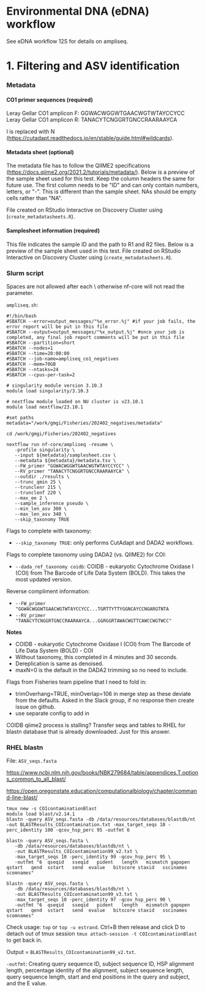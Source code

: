 # Environmental DNA (eDNA) workflow 

See eDNA workflow 12S for details on ampliseq. 

# 1. Filtering and ASV identification

### Metadata 

#### CO1 primer sequences (required)

Leray Gellar CO1 amplicon F: GGWACWGGWTGAACWGTWTAYCCYCC  
Leray Gellar CO1 amplicon R: TANACYTCNGGRTGNCCRAARAAYCA 

I is replaced with N (https://cutadapt.readthedocs.io/en/stable/guide.html#wildcards). 


#### Metadata sheet (optional) 

The metadata file has to follow the QIIME2 specifications (https://docs.qiime2.org/2021.2/tutorials/metadata/). Below is a preview of the sample sheet used for this test. Keep the column headers the same for future use. The first column needs to be "ID" and can only contain numbers, letters, or "-". This is different than the sample sheet. NAs should be empty cells rather than "NA". 

File created on RStudio Interactive on Discovery Cluster using (`create_metadatasheets.R`).  

#### Samplesheet information (required)

This file indicates the sample ID and the path to R1 and R2 files. Below is a preview of the sample sheet used in this test. File created on RStudio Interactive on Discovery Cluster using (`create_metadatasheets.R`).  

### Slurm script 

Spaces are not allowed after each \ otherwise nf-core will not read the parameter. 

`ampliseq.sh`:

```
#!/bin/bash
#SBATCH --error=output_messages/"%x_error.%j" #if your job fails, the error report will be put in this file
#SBATCH --output=output_messages/"%x_output.%j" #once your job is completed, any final job report comments will be put in this file
#SBATCH --partition=short
#SBATCH --nodes=1
#SBATCH --time=20:00:00
#SBATCH --job-name=ampliseq_co1_negatives
#SBATCH --mem=70GB
#SBATCH --ntasks=24
#SBATCH --cpus-per-task=2

# singularity module version 3.10.3
module load singularity/3.10.3

# nextflow module loaded on NU cluster is v23.10.1
module load nextflow/23.10.1

#set paths 
metadata="/work/gmgi/Fisheries/202402_negatives/metadata" 

cd /work/gmgi/Fisheries/202402_negatives

nextflow run nf-core/ampliseq -resume \
   -profile singularity \
   --input ${metadata}/samplesheet.csv \
   --metadata ${metadata}/metadata.tsv \
   --FW_primer "GGWACWGGWTGAACWGTWTAYCCYCC" \
   --RV_primer "TANACYTCNGGRTGNCCRAARAAYCA" \
   --outdir ./results \
   --trunc_qmin 25 \
   --trunclenr 215 \
   --trunclenf 220 \
   --max_ee 2 \
   --sample_inference pseudo \
   --min_len_asv 300 \
   --max_len_asv 340 \
   --skip_taxonomy TRUE
```

Flags to complete with taxonomy: 
- `--skip_taxonomy TRUE`: only performs CutAdapt and DADA2 workflows.  

Flags to complete taxonomy using DADA2 (vs. QIIME2) for COI:  
- `--dada_ref_taxonomy coidb`: COIDB - eukaryotic Cytochrome Oxidase I (COI) from The Barcode of Life Data System (BOLD). This takes the most updated version. 

Reverse compliment information:  
- `--FW_primer "GGWACWGGWTGAACWGTWTAYCCYCC...TGRTTYTTYGGNCAYCCNGARGTNTA`  
- `--RV_primer "TANACYTCNGGRTGNCCRAARAAYCA...GGRGGRTAWACWGTTCAWCCWGTWCC"`


**Notes**  
- COIDB - eukaryotic Cytochrome Oxidase I (COI) from The Barcode of Life Data System (BOLD) - COI
- Without taxonomy, this completed in 4 minutes and 30 seconds. 
- Dereplication is same as denoised.   
- maxN=0 is the default in the DADA2 trimming so no need to include. 

Flags from Fisheries team pipeline that I need to fold in:
- trimOverhang=TRUE, minOverlap=106 in merge step as these deviate from the defaults. Asked in the Slack group, if no response then create issue on github. 
- use separate config to add in

COIDB qiime2 process is stalling? Transfer seqs and tables to RHEL for blastn database that is already downloaded. Just for this answer. 

### RHEL blastn

File: `ASV_seqs.fasta` 

https://www.ncbi.nlm.nih.gov/books/NBK279684/table/appendices.T.options_common_to_all_blast/

https://open.oregonstate.education/computationalbiology/chapter/command-line-blast/

```
tmux new -s COIcontaminationBlast
module load blast/v2.14.1
blastn -query ASV_seqs.fasta -db /data/resources/databases/blastdb/nt -out BLASTResults_COIcontamination.txt -max_target_seqs 10 -perc_identity 100 -qcov_hsp_perc 95 -outfmt 6

blastn -query ASV_seqs.fasta \
   -db /data/resources/databases/blastdb/nt \
   -out BLASTResults_COIcontamination99_v2.txt \
   -max_target_seqs 10 -perc_identity 99 -qcov_hsp_perc 95 \
   -outfmt "6  qseqid   sseqid   pident   length   mismatch gapopen  qstart   qend  sstart   send  evalue   bitscore staxid   sscinames   scomnames"

blastn -query ASV_seqs.fasta \
   -db /data/resources/databases/blastdb/nt \
   -out BLASTResults_COIcontamination99_v3.txt \
   -max_target_seqs 10 -perc_identity 97 -qcov_hsp_perc 90 \
   -outfmt "6  qseqid   sseqid   pident   length   mismatch gapopen  qstart   qend  sstart   send  evalue   bitscore staxid   sscinames   scomnames"
```

Check usage: `top` or `top -u estrand`. 
Ctrl+B then release and click D to detach out of tmux session 
`tmux attach-session -t COIcontaminationBlast` to get back in.

Output = `BLASTResults_COIcontamination99_v2.txt`. 

`-outfmt`: Creating query sequence ID, subject sequence ID, HSP alignment length, percentage identity of the alignment, subject sequence length, query sequence length, start and end positions in the query and subject, and the E value.